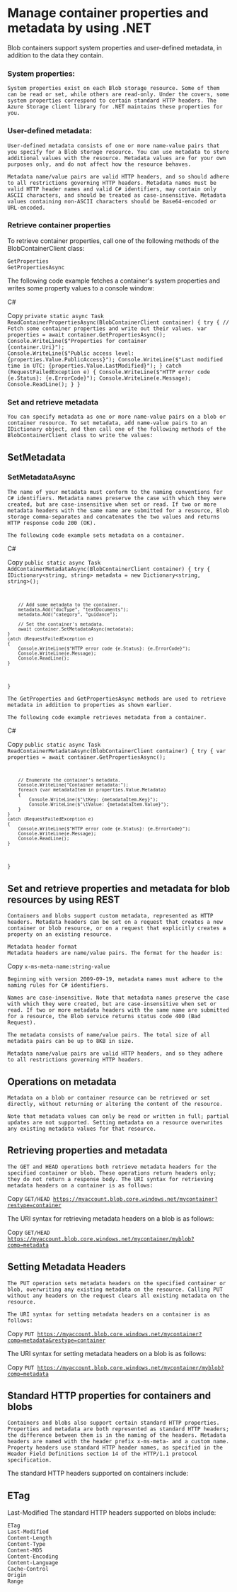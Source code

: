 # Manage container properties and metadata by using .NET

Blob containers support system properties and user-defined metadata, in addition to the data they contain.

### System properties:

    System properties exist on each Blob storage resource. Some of them can be read or set, while others are read-only. Under the covers, some system properties correspond to certain standard HTTP headers. The Azure Storage client library for .NET maintains these properties for you.

### User-defined metadata:

    User-defined metadata consists of one or more name-value pairs that you specify for a Blob storage resource. You can use metadata to store additional values with the resource. Metadata values are for your own purposes only, and do not affect how the resource behaves.

    Metadata name/value pairs are valid HTTP headers, and so should adhere to all restrictions governing HTTP headers. Metadata names must be valid HTTP header names and valid C# identifiers, may contain only ASCII characters, and should be treated as case-insensitive. Metadata values containing non-ASCII characters should be Base64-encoded or URL-encoded.

### Retrieve container properties
To retrieve container properties, call one of the following methods of the BlobContainerClient class:

    GetProperties
    GetPropertiesAsync

The following code example fetches a container's system properties and writes some property values to a console window:

C#

Copy
<code>private static async Task ReadContainerPropertiesAsync(BlobContainerClient container)
{
    try
    {
        // Fetch some container properties and write out their values.
        var properties = await container.GetPropertiesAsync();
        Console.WriteLine($"Properties for container {container.Uri}");
        Console.WriteLine($"Public access level: {properties.Value.PublicAccess}");
        Console.WriteLine($"Last modified time in UTC: {properties.Value.LastModified}");
    }
    catch (RequestFailedException e)
    {
        Console.WriteLine($"HTTP error code {e.Status}: {e.ErrorCode}");
        Console.WriteLine(e.Message);
        Console.ReadLine();
    }
}</code>

### Set and retrieve metadata
    You can specify metadata as one or more name-value pairs on a blob or container resource. To set metadata, add name-value pairs to an IDictionary object, and then call one of the following methods of the BlobContainerClient class to write the values:

## SetMetadata
### SetMetadataAsync
    The name of your metadata must conform to the naming conventions for C# identifiers. Metadata names preserve the case with which they were created, but are case-insensitive when set or read. If two or more metadata headers with the same name are submitted for a resource, Blob storage comma-separates and concatenates the two values and returns HTTP response code 200 (OK).

    The following code example sets metadata on a container.

C#

Copy
<code>public static async Task AddContainerMetadataAsync(BlobContainerClient container)
{
    try
    {
        IDictionary<string, string> metadata =
           new Dictionary<string, string>();

        // Add some metadata to the container.
        metadata.Add("docType", "textDocuments");
        metadata.Add("category", "guidance");

        // Set the container's metadata.
        await container.SetMetadataAsync(metadata);
    }
    catch (RequestFailedException e)
    {
        Console.WriteLine($"HTTP error code {e.Status}: {e.ErrorCode}");
        Console.WriteLine(e.Message);
        Console.ReadLine();
    }
}</code>

    The GetProperties and GetPropertiesAsync methods are used to retrieve metadata in addition to properties as shown earlier.

    The following code example retrieves metadata from a container.

C#

Copy
<code>public static async Task ReadContainerMetadataAsync(BlobContainerClient container)
{
    try
    {
        var properties = await container.GetPropertiesAsync();

        // Enumerate the container's metadata.
        Console.WriteLine("Container metadata:");
        foreach (var metadataItem in properties.Value.Metadata)
        {
            Console.WriteLine($"\tKey: {metadataItem.Key}");
            Console.WriteLine($"\tValue: {metadataItem.Value}");
        }
    }
    catch (RequestFailedException e)
    {
        Console.WriteLine($"HTTP error code {e.Status}: {e.ErrorCode}");
        Console.WriteLine(e.Message);
        Console.ReadLine();
    }
}</code>


## Set and retrieve properties and metadata for blob resources by using REST
    Containers and blobs support custom metadata, represented as HTTP headers. Metadata headers can be set on a request that creates a new container or blob resource, or on a request that explicitly creates a property on an existing resource.

    Metadata header format
    Metadata headers are name/value pairs. The format for the header is:


Copy
<code>x-ms-meta-name:string-value</code>

    Beginning with version 2009-09-19, metadata names must adhere to the naming rules for C# identifiers.

    Names are case-insensitive. Note that metadata names preserve the case with which they were created, but are case-insensitive when set or read. If two or more metadata headers with the same name are submitted for a resource, the Blob service returns status code 400 (Bad Request).

    The metadata consists of name/value pairs. The total size of all metadata pairs can be up to 8KB in size.

    Metadata name/value pairs are valid HTTP headers, and so they adhere to all restrictions governing HTTP headers.

## Operations on metadata
    Metadata on a blob or container resource can be retrieved or set directly, without returning or altering the content of the resource.

    Note that metadata values can only be read or written in full; partial updates are not supported. Setting metadata on a resource overwrites any existing metadata values for that resource.

## Retrieving properties and metadata
    The GET and HEAD operations both retrieve metadata headers for the specified container or blob. These operations return headers only; they do not return a response body. The URI syntax for retrieving metadata headers on a container is as follows:


Copy
<code>GET/HEAD https://myaccount.blob.core.windows.net/mycontainer?restype=container</code>

The URI syntax for retrieving metadata headers on a blob is as follows:


Copy
<code>GET/HEAD https://myaccount.blob.core.windows.net/mycontainer/myblob?comp=metadata</code>

## Setting Metadata Headers
    The PUT operation sets metadata headers on the specified container or blob, overwriting any existing metadata on the resource. Calling PUT without any headers on the request clears all existing metadata on the resource.

    The URI syntax for setting metadata headers on a container is as follows:


Copy
<code>PUT https://myaccount.blob.core.windows.net/mycontainer?comp=metadata&restype=container</code>

The URI syntax for setting metadata headers on a blob is as follows:


Copy
<code>PUT https://myaccount.blob.core.windows.net/mycontainer/myblob?comp=metadata</code>

## Standard HTTP properties for containers and blobs
    Containers and blobs also support certain standard HTTP properties. Properties and metadata are both represented as standard HTTP headers; the difference between them is in the naming of the headers. Metadata headers are named with the header prefix x-ms-meta- and a custom name. Property headers use standard HTTP header names, as specified in the Header Field Definitions section 14 of the HTTP/1.1 protocol specification.

The standard HTTP headers supported on containers include:

## ETag
Last-Modified
The standard HTTP headers supported on blobs include:

    ETag
    Last-Modified
    Content-Length
    Content-Type
    Content-MD5
    Content-Encoding
    Content-Language
    Cache-Control
    Origin
    Range
